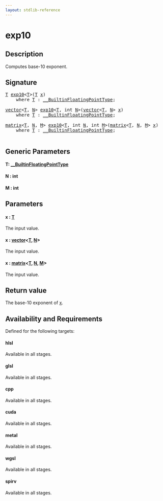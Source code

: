 ```yaml
---
layout: stdlib-reference
---
```


# exp10

## Description

Computes base-10 exponent.



## Signature 

<pre>
<a href="exp10.html#typeparam-T" class="code_type">T</a> <a href="exp10.html">exp10</a>&lt;<a href="exp10.html#typeparam-T" class="code_type">T</a>&gt;(<a href="exp10.html#typeparam-T" class="code_type">T</a> <a href="exp10.html#decl-x" class="code_param">x</a>)
    <span class='code_keyword'>where</span> <a href="exp10.html#typeparam-T" class="code_type">T</a> : <a href="../interfaces/0_builtinfloatingpointtype-029hm/index.html" class="code_type">__BuiltinFloatingPointType</a>;

<a href="../types/vector/index.html" class="code_type">vector</a>&lt;<a href="exp10.html#typeparam-T" class="code_type">T</a>, <a href="exp10.html#decl-N" class="code_var">N</a>&gt; <a href="exp10.html">exp10</a>&lt;<a href="exp10.html#typeparam-T" class="code_type">T</a>, <span class="code_keyword">int</span> <a href="exp10.html#decl-N" class="code_var">N</a>&gt;(<a href="../types/vector/index.html" class="code_type">vector</a>&lt;<a href="exp10.html#typeparam-T" class="code_type">T</a>, <a href="exp10.html#decl-N" class="code_var">N</a>&gt; <a href="exp10.html#decl-x" class="code_param">x</a>)
    <span class='code_keyword'>where</span> <a href="exp10.html#typeparam-T" class="code_type">T</a> : <a href="../interfaces/0_builtinfloatingpointtype-029hm/index.html" class="code_type">__BuiltinFloatingPointType</a>;

<a href="../types/matrix/index.html" class="code_type">matrix</a>&lt;<a href="exp10.html#typeparam-T" class="code_type">T</a>, <a href="exp10.html#decl-N" class="code_var">N</a>, <a href="exp10.html#decl-M" class="code_var">M</a>&gt; <a href="exp10.html">exp10</a>&lt;<a href="exp10.html#typeparam-T" class="code_type">T</a>, <span class="code_keyword">int</span> <a href="exp10.html#decl-N" class="code_var">N</a>, <span class="code_keyword">int</span> <a href="exp10.html#decl-M" class="code_var">M</a>&gt;(<a href="../types/matrix/index.html" class="code_type">matrix</a>&lt;<a href="exp10.html#typeparam-T" class="code_type">T</a>, <a href="exp10.html#decl-N" class="code_var">N</a>, <a href="exp10.html#decl-M" class="code_var">M</a>&gt; <a href="exp10.html#decl-x" class="code_param">x</a>)
    <span class='code_keyword'>where</span> <a href="exp10.html#typeparam-T" class="code_type">T</a> : <a href="../interfaces/0_builtinfloatingpointtype-029hm/index.html" class="code_type">__BuiltinFloatingPointType</a>;

</pre>

## Generic Parameters

####  <a id="typeparam-T"></a>T: [\_\_BuiltinFloatingPointType](../interfaces/0_builtinfloatingpointtype-029hm/index.html)
####  <a id="decl-N"></a>N  : int
####  <a id="decl-M"></a>M  : int

## Parameters

####  <a id="decl-x"></a>x  : [T](exp10.html#typeparam-T)
The input value.

####  <a id="decl-x"></a>x  : [vector](../types/vector/index.html)\<[T](../types/vector/index.html#typeparam-T), [N](../types/vector/index.html#decl-N)\>
The input value.

####  <a id="decl-x"></a>x  : [matrix](../types/matrix/index.html)\<[T](../types/matrix/t-0.html), [N](../types/matrix/index.html#decl-N), [M](../types/matrix/index.html#decl-M)\>
The input value.


## Return value
The base-10 exponent of <span class='code'><a href="exp10.html#decl-x" class="code_param">x</a></span>.


## Availability and Requirements

Defined for the following targets:

#### hlsl
Available in all stages.

#### glsl
Available in all stages.

#### cpp
Available in all stages.

#### cuda
Available in all stages.

#### metal
Available in all stages.

#### wgsl
Available in all stages.

#### spirv
Available in all stages.



